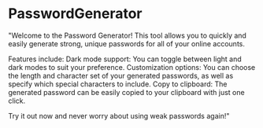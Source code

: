 # PasswordGenerator
"Welcome to the Password Generator! This tool allows you to quickly and easily generate strong, unique passwords for all of your online accounts.

Features include:
Dark mode support: You can toggle between light and dark modes to suit your preference.
Customization options: You can choose the length and character set of your generated passwords, as well as specify which special characters to include.
Copy to clipboard: The generated password can be easily copied to your clipboard with just one click.

Try it out now and never worry about using weak passwords again!"
